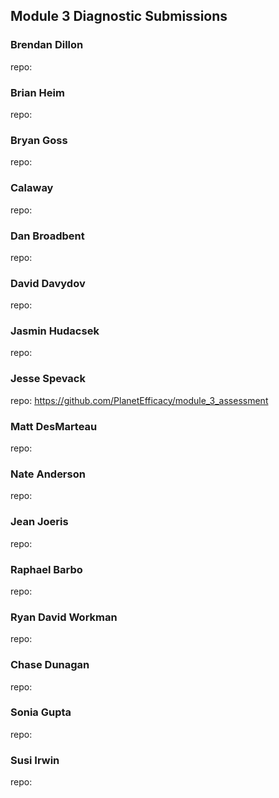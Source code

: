 ## Module 3 Diagnostic Submissions

### Brendan Dillon
repo:

### Brian Heim
repo:

### Bryan Goss
repo:

### Calaway
repo:

### Dan Broadbent
repo:

### David Davydov
repo:

### Jasmin Hudacsek
repo:

### Jesse Spevack
repo: https://github.com/PlanetEfficacy/module_3_assessment

### Matt DesMarteau
repo:

### Nate Anderson
repo:

### Jean Joeris
repo:

### Raphael Barbo
repo:

### Ryan David Workman
repo:

### Chase Dunagan
repo:

### Sonia Gupta
repo:

### Susi Irwin
repo:
